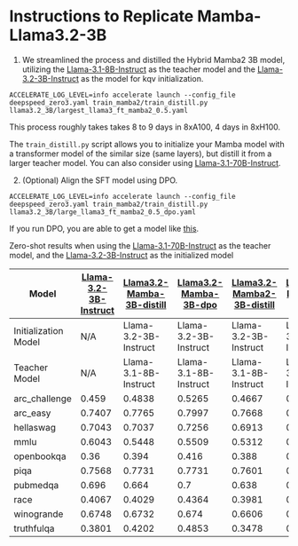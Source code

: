 # Instructions to Replicate Mamba-Llama3.2-3B

1. We streamlined the process and distilled the Hybrid Mamba2 3B model, utilizing the [Llama-3.1-8B-Instruct](https://huggingface.co/meta-llama/Llama-3.1-8B-Instruct) as the teacher model and the [Llama-3.2-3B-Instruct](https://huggingface.co/meta-llama/Llama-3.2-3B-Instruct) as the model for kqv initialization.

```
ACCELERATE_LOG_LEVEL=info accelerate launch --config_file deepspeed_zero3.yaml train_mamba2/train_distill.py llama3.2_3B/largest_llama3_ft_mamba2_0.5.yaml
```

This process roughly takes takes 8 to 9 days in 8xA100, 4 days in 8xH100.

The ```train_distill.py``` script allows you to initialize your Mamba model with a transformer model of the similar size (same layers), but distill it from a larger teacher model. You can also consider using [Llama-3.1-70B-Instruct](https://huggingface.co/meta-llama/Llama-3.1-70B-Instruct).

2. (Optional) Align the SFT model using DPO.

```
ACCELERATE_LOG_LEVEL=info accelerate launch --config_file deepspeed_zero3.yaml train_mamba2/train_distill.py llama3.2_3B/large_llama3_ft_mamba2_0.5_dpo.yaml
```

If you run DPO, you are able to get a model like [this](https://huggingface.co/JunxiongWang/Mamba2InLlama3B_Half_DPO). 

Zero-shot results when using the [Llama-3.1-70B-Instruct](https://huggingface.co/meta-llama/Llama-3.1-70B-Instruct) as the teacher model, and the [Llama-3.2-3B-Instruct](https://huggingface.co/meta-llama/Llama-3.2-3B-Instruct) as the initialized model

| Model          | [Llama-3.2-3B-Instruct](https://huggingface.co/meta-llama/Llama-3.2-3B-Instruct) | [Llama3.2-Mamba-3B-distill](https://huggingface.co/JunxiongWang/Llama3.2-Mamba-3B-distill)       | [Llama3.2-Mamba-3B-dpo](https://huggingface.co/JunxiongWang/Llama3.2-Mamba-3B-dpo)       | [Llama3.2-Mamba2-3B-distill](https://huggingface.co/JunxiongWang/Llama3.2-Mamba2-3B-distill)       | [Llama3.2-Mamba2-3B-dpo](https://huggingface.co/JunxiongWang/Llama3.2-Mamba2-3B-dpo)       |
|---------------|---------------------------------------------------------------------------------|-----------------------------------|-----------------------------------|-----------------------------------|-----------------------------------|
| Initialization Model | N/A                                                                             | Llama-3.2-3B-Instruct             | Llama-3.2-3B-Instruct             | Llama-3.2-3B-Instruct             | Llama-3.2-3B-Instruct             |
| Teacher Model | N/A                                                                             | Llama-3.1-8B-Instruct             | Llama-3.1-8B-Instruct             | Llama-3.1-8B-Instruct             | Llama-3.1-8B-Instruct             |
| arc_challenge       | 0.459    | 0.4838   | 0.5265   | 0.4667   | 0.541    |
| arc_easy            | 0.7407   | 0.7765   | 0.7997   | 0.7668   | 0.8026   |
| hellaswag           | 0.7043   | 0.7037   | 0.7256   | 0.6913   | 0.7445   |
| mmlu                | 0.6043   | 0.5448   | 0.5509   | 0.5312   | 0.5247   |
| openbookqa          | 0.36     | 0.394    | 0.416    | 0.388    | 0.424    |
| piqa                | 0.7568   | 0.7731   | 0.7731   | 0.7601   | 0.7769   |
| pubmedqa            | 0.696    | 0.664    | 0.7      | 0.638    | 0.654    |
| race                | 0.4067   | 0.4029   | 0.4364   | 0.3981   | 0.4344   |
| winogrande          | 0.6748   | 0.6732   | 0.674    | 0.6606   | 0.6732   |
| truthfulqa          | 0.3801   | 0.4202   | 0.4853   | 0.3478   | 0.5028   |
